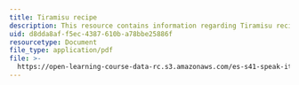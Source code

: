 ```yaml
---
title: Tiramisu recipe
description: This resource contains information regarding Tiramisu recipe.
uid: d8dda8af-f5ec-4387-610b-a78bbe25886f
resourcetype: Document
file_type: application/pdf
file: >-
  https://open-learning-course-data-rc.s3.amazonaws.com/es-s41-speak-italian-with-your-mouth-full-spring-2012/d8dda8aff5ec4387610ba78bbe25886f_MITES_S41S12_recipe_9.pdf
---
```

